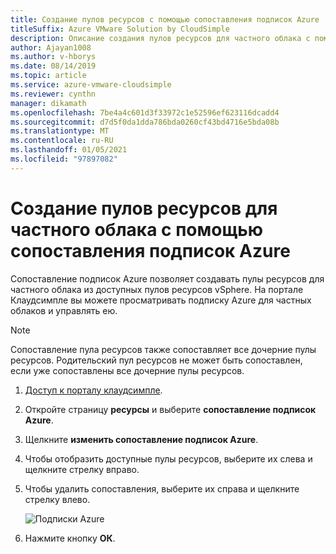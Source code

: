 ```yaml
---
title: Создание пулов ресурсов с помощью сопоставления подписок Azure
titleSuffix: Azure VMware Solution by CloudSimple
description: Описание создания пулов ресурсов для частного облака с помощью сопоставления подписок Azure
author: Ajayan1008
ms.author: v-hborys
ms.date: 08/14/2019
ms.topic: article
ms.service: azure-vmware-cloudsimple
ms.reviewer: cynthn
manager: dikamath
ms.openlocfilehash: 7be4a4c601d3f33972c1e52596ef623116dcadd4
ms.sourcegitcommit: d7d5f0da1dda786bda0260cf43bd4716e5bda08b
ms.translationtype: MT
ms.contentlocale: ru-RU
ms.lasthandoff: 01/05/2021
ms.locfileid: "97897082"
---
```

# <a name="create-resource-pools-for-your-private-cloud-with-azure-subscription-mapping"></a>Создание пулов ресурсов для частного облака с помощью сопоставления подписок Azure
Сопоставление подписок Azure позволяет создавать пулы ресурсов для частного облака из доступных пулов ресурсов vSphere. На портале Клаудсимпле вы можете просматривать подписку Azure для частных облаков и управлять ею.

> [!NOTE]
> Сопоставление пула ресурсов также сопоставляет все дочерние пулы ресурсов. Родительский пул ресурсов не может быть сопоставлен, если уже сопоставлены все дочерние пулы ресурсов.

1. [Доступ к порталу клаудсимпле](access-cloudsimple-portal.md).
2. Откройте страницу **ресурсы** и выберите **сопоставление подписок Azure**.  
3. Щелкните **изменить сопоставление подписок Azure**.  
4. Чтобы отобразить доступные пулы ресурсов, выберите их слева и щелкните стрелку вправо. 
5. Чтобы удалить сопоставления, выберите их справа и щелкните стрелку влево. 

    ![Подписки Azure](media/resources-azure-mapping.png)

6. Нажмите кнопку **ОК**.
